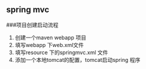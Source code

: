 ## spring mvc 
###项目创建启动流程
1. 创建一个maven webapp 项目
2. 填写webapp 下web.xml文件
3. 填写resource 下的springmvc.xml 文件
4. 添加一个本地tomcat的配置，tomcat启动spring 程序

